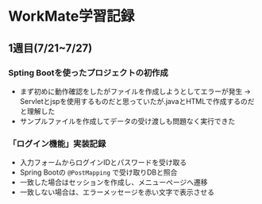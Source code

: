 # WorkMate学習記録

## 1週目(7/21~7/27)  
###  Spting Bootを使ったプロジェクトの初作成
- まず初めに動作確認をしたがファイルを作成しようとしてエラーが発生
  →　Servletとjspを使用するものだと思っていたが.javaとHTMLで作成するのだと理解した
- サンプルファイルを作成してデータの受け渡しも問題なく実行できた

### 「ログイン機能」実装記録
- 入力フォームからログインIDとパスワードを受け取る
- Spring Bootの `@PostMapping` で受け取りDBと照合
- 一致した場合はセッションを作成し、メニューページへ遷移
- 一致しない場合は、エラーメッセージを赤い文字で表示させる 
